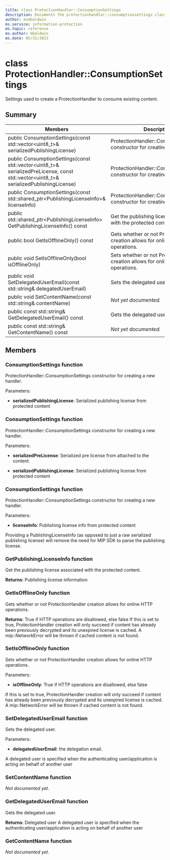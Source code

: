 ```yaml
---
title: class ProtectionHandler::ConsumptionSettings 
description: Documents the protectionhandler::consumptionsettings class of the Microsoft Information Protection (MIP) SDK.
author: msmbaldwin
ms.service: information-protection
ms.topic: reference
ms.author: mbaldwin
ms.date: 05/31/2022
---
```


# class ProtectionHandler::ConsumptionSettings 
Settings used to create a ProtectionHandler to consume existing content.
  
## Summary
 Members                        | Descriptions                                
--------------------------------|---------------------------------------------
public ConsumptionSettings(const std::vector&lt;uint8_t&gt;& serializedPublishingLicense)  |  ProtectionHandler::ConsumptionSettings constructor for creating a new handler.
public ConsumptionSettings(const std::vector&lt;uint8_t&gt;& serializedPreLicense, const std::vector&lt;uint8_t&gt;& serializedPublishingLicense)  |  ProtectionHandler::ConsumptionSettings constructor for creating a new handler.
public ConsumptionSettings(const std::shared_ptr&lt;PublishingLicenseInfo&gt;& licenseInfo)  |  ProtectionHandler::ConsumptionSettings constructor for creating a new handler.
public std::shared_ptr&lt;PublishingLicenseInfo&gt; GetPublishingLicenseInfo() const  |  Get the publishing license associated with the protected content.
public bool GetIsOfflineOnly() const  |  Gets whether or not ProtectionHandler creation allows for online HTTP operations.
public void SetIsOfflineOnly(bool isOfflineOnly)  |  Sets whether or not ProtectionHandler creation allows for online HTTP operations.
public void SetDelegatedUserEmail(const std::string& delegatedUserEmail)  |  Sets the delegated user.
public void SetContentName(const std::string& contentName)  | _Not yet documented._
public const std::string& GetDelegatedUserEmail() const  |  Gets the delegated user.
public const std::string& GetContentName() const  | _Not yet documented._
  
## Members
  
### ConsumptionSettings function
ProtectionHandler::ConsumptionSettings constructor for creating a new handler.

Parameters:  
* **serializedPublishingLicense**: Serialized publishing license from protected content


  
### ConsumptionSettings function
ProtectionHandler::ConsumptionSettings constructor for creating a new handler.

Parameters:  
* **serializedPreLicense**: Serialized pre license from attached to the content. 


* **serializedPublishingLicense**: Serialized publishing license from protected content


  
### ConsumptionSettings function
ProtectionHandler::ConsumptionSettings constructor for creating a new handler.

Parameters:  
* **licenseInfo**: Publishing license info from protected content


Providing a PublishingLicenseInfo (as opposed to just a raw serialized publishing license) will remove the need for MIP SDK to parse the publishing license.
  
### GetPublishingLicenseInfo function
Get the publishing license associated with the protected content.

  
**Returns**: Publishing license information
  
### GetIsOfflineOnly function
Gets whether or not ProtectionHandler creation allows for online HTTP operations.

  
**Returns**: True if HTTP operations are disallowed, else false
If this is set to true, ProtectionHandler creation will only succeed if content has already been previously decrypted and its unexpired license is cached. A mip::NetworkError will be thrown if cached content is not found.
  
### SetIsOfflineOnly function
Sets whether or not ProtectionHandler creation allows for online HTTP operations.

Parameters:  
* **isOfflineOnly**: True if HTTP operations are disallowed, else false


If this is set to true, ProtectionHandler creation will only succeed if content has already been previously decrypted and its unexpired license is cached. A mip::NetworkError will be thrown if cached content is not found.
  
### SetDelegatedUserEmail function
Sets the delegated user.

Parameters:  
* **delegatedUserEmail**: the delegation email.


A delegated user is specified when the authenticating user/application is acting on behalf of another user
  
### SetContentName function
_Not documented yet._

  
### GetDelegatedUserEmail function
Gets the delegated user.

  
**Returns**: Delegated user
A delegated user is specified when the authenticating user/application is acting on behalf of another user
  
### GetContentName function
_Not documented yet._

